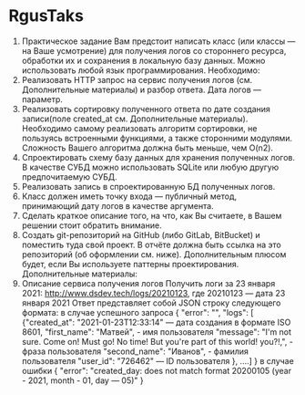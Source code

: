 # RgusTaks
1. Практическое задание
Вам предстоит написать класс (или классы — на Ваше усмотрение) для получения
логов со стороннего ресурса, обработки их и сохранения в локальную базу данных.
Можно использовать любой язык программирования.
Необходимо:
1. Реализовать HTTP запрос на сервис получения логов (см. Дополнительные материалы) и
разбор ответа. Дата логов — параметр.
2. Реализовать сортировку полученного ответа по дате создания записи(поле created_at см.
Дополнительные материалы). Необходимо самому реализовать алгоритм сортировки, не
пользуясь встроенными функциями, а также сторонними модулями. Сложность Вашего
алгоритма должна быть меньше, чем O(n2).
3. Спроектировать схему базу данных для хранения полученных логов. В качестве СУБД
можно использовать SQLite или любую другую предпочитаемую СУБД.
4. Реализовать запись в спроектированную БД полученных логов.
5. Класс должен иметь точку входа — публичный метод, принимающий дату логов в качестве аргумента.
6. Сделать краткое описание того, на что, как Вы считаете, в Вашем решении стоит обратить внимание.
7. Создать git-репозиторий на GitHub (либо GitLab, BitBucket) и поместить туда свой проект.
В отчёте должна быть ссылка на это репозиторий (об оформлении см. ниже).
Дополнительным плюсом будет, если Вы используете паттерны проектирования.
Дополнительные материалы:
1. Описание сервиса получения логов
Получить логи за 23 января 2021: http://www.dsdev.tech/logs/20210123, где
20210123 — дата 23 января 2021
Ответ представляет собой JSON строку следующего формата:
в случае успешного запроса
{
"error": "",
"logs": [
{"сreated_at": "2021-01-23T12:33:14" — дата создания в формате ISO 8601,
"first_name": "Матвей", - имя пользователя
"message": "I'm not sure. Come on! Must go! No time! But you're part of this
world! you?!,", - фраза пользователя
"second_name": "Иванов", - фамилия пользователя
"user_id": "726462" — ID пользователя
}, ....]
}
в случае ошибки
{
"error": "created_day: does not match format 20200105 (year - 2021, month - 01,
day — 05)"
}
